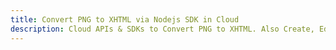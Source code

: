 ---title: Convert PNG to XHTML via Nodejs SDK in Clouddescription: Cloud APIs & SDKs to Convert PNG to XHTML. Also Create, Edit & Render Microsoft Word & OpenOffice documents in the Cloud.---